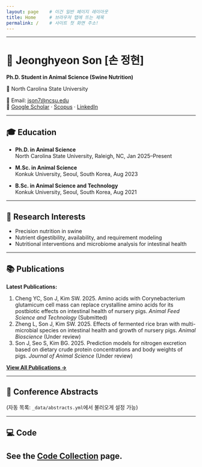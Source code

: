 ```yaml
---
layout: page    # 이건 일반 페이지 레이아웃
title: Home     # 브라우저 탭에 뜨는 제목
permalink: /    # 사이트 첫 화면 주소!
---
```

---
# 🐷 Jeonghyeon Son [손 정현]
**Ph.D. Student in Animal Science (Swine Nutrition)**  

🐺 North Carolina State University  

📧 Email: [json7@ncsu.edu](mailto:json7@ncsu.edu)  
🔗 [Google Scholar](https://scholar.google.com/citations?user=FwQUdD4AAAAJ&hl=en&authuser=1) · 
[Scopus](https://www.scopus.com/authid/detail.uri?authorId=58131804100) · 
[LinkedIn](https://www.linkedin.com/in/jeonghyeon-son-107a10246/)

---

## 🎓 Education
- **Ph.D. in Animal Science**  
  North Carolina State University, Raleigh, NC, Jan 2025–Present  

- **M.Sc. in Animal Science**  
  Konkuk University, Seoul, South Korea, Aug 2023  

- **B.Sc. in Animal Science and Technology**  
  Konkuk University, Seoul, South Korea, Aug 2021  

---
## 🔬 Research Interests
- Precision nutrition in swine  
- Nutrient digestibility, availability, and requirement modeling  
- Nutritional interventions and microbiome analysis for intestinal health  


---
## 📚 Publications
**Latest Publications:**
1. Cheng YC, Son J, Kim SW. 2025. Amino acids with Corynebacterium glutamicum cell mass can replace crystalline amino acids for its postbiotic effects on intestinal health of nursery pigs. *Animal Feed Science and Technology* (Submitted)
2. Zheng L, Son J, Kim SW. 2025. Effects of fermented rice bran with multi-microbial species on intestinal health and growth of nursery pigs. *Animal Bioscience* (Under review)
3. Son J, Seo S, Kim BG. 2025. Prediction models for nitrogen excretion based on dietary crude protein concentrations and body weights of pigs. *Journal of Animal Science* (Under review)

[**View All Publications →**](/publication/)

---
## 📝 Conference Abstracts
(자동 목록: `_data/abstracts.yml`에서 불러오게 설정 가능)  



---

## 💻 Code
See the [Code Collection](/code/) page.
---
